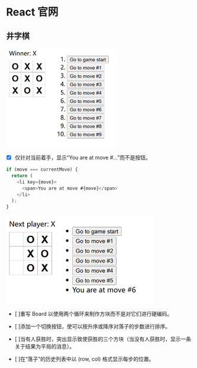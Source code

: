 # React 官网

## 井字棋

<img src="public/showinit.png" alt="初始版本1" width="300"/>

- [x] 仅针对当前着手，显示“You are at move #…”而不是按钮。

```js
if (move === currentMove) {
  return (
    <li key={move}>
      <span>You are at move #{move}</span>
    </li>
  );
}
```

<img src="public/solution1.png" alt="解决1" width="400"/>

- [ ]重写 Board 以使用两个循环来制作方块而不是对它们进行硬编码。

- [ ]添加一个切换按钮，使可以按升序或降序对落子的步数进行排序。
- [ ]当有人获胜时，突出显示致使获胜的三个方块（当没有人获胜时，显示一条关于结果为平局的消息）。
- [ ]在“落子”的历史列表中以 (row, col) 格式显示每步的位置。
